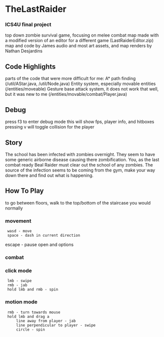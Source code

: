 # TheLastRaider
### ICS4U final project


top down zombie survival game, focusing on melee combat
map made with a modified version of an editor for a different game (LastRaiderEditor.zip)
map and code by James
audio and most art assets, and map renders by Nathan Desjardins

## Code Highlights
parts of the code that were more difficult for me:
A* path finding (/util/AStar.java, /util/Node.java)
Entity system, especially movable entities (/entities/moveable)
Gesture base attack system, it does not work that well, but it was new to me (/entities/movable/combat/Player.java) 

## Debug
press f3 to enter debug mode
this will show fps, player info, and hitboxes
pressing v will toggle collision for the player

## Story
The school has been infected with zombies overnight. They seem to have some generic airborne disease causing there zombification.
You, as the last combat ready Beal Raider must clear out the school of any zombies. The source of the infection seems to be coming 
from the gym, make your way down there and find out what is happening.

## How To Play

to go between floors, walk to the top/bottom of the staircase you would normally 

### movement
     wasd - move
     space - dash in current direction

escape - pause open and options

### combat
### click mode
     lmb - swipe
     rmb - jab
     hold lmb and rmb - spin
### motion mode
     rmb - turn towards mouse
     hold lmb and drag a
         line away from player - jab
         line perpendicular to player - swipe
         circle - spin